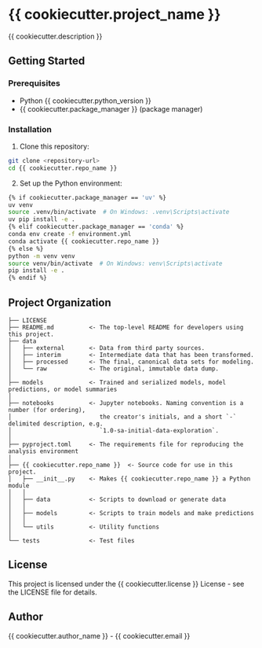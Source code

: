 # {{ cookiecutter.project_name }}

{{ cookiecutter.description }}

## Getting Started

### Prerequisites

- Python {{ cookiecutter.python_version }}
- {{ cookiecutter.package_manager }} (package manager)

### Installation

1. Clone this repository:
```bash
git clone <repository-url>
cd {{ cookiecutter.repo_name }}
```

2. Set up the Python environment:
```bash
{% if cookiecutter.package_manager == 'uv' %}
uv venv
source .venv/bin/activate  # On Windows: .venv\Scripts\activate
uv pip install -e .
{% elif cookiecutter.package_manager == 'conda' %}
conda env create -f environment.yml
conda activate {{ cookiecutter.repo_name }}
{% else %}
python -m venv venv
source venv/bin/activate  # On Windows: venv\Scripts\activate
pip install -e .
{% endif %}
```

## Project Organization

    ├── LICENSE
    ├── README.md          <- The top-level README for developers using this project.
    ├── data
    │   ├── external       <- Data from third party sources.
    │   ├── interim        <- Intermediate data that has been transformed.
    │   ├── processed      <- The final, canonical data sets for modeling.
    │   └── raw            <- The original, immutable data dump.
    │
    ├── models             <- Trained and serialized models, model predictions, or model summaries
    │
    ├── notebooks          <- Jupyter notebooks. Naming convention is a number (for ordering),
    │                         the creator's initials, and a short `-` delimited description, e.g.
    │                         `1.0-sa-initial-data-exploration`.
    │
    ├── pyproject.toml     <- The requirements file for reproducing the analysis environment
    │
    ├── {{ cookiecutter.repo_name }}  <- Source code for use in this project.
    │   ├── __init__.py    <- Makes {{ cookiecutter.repo_name }} a Python module
    │   │
    │   ├── data           <- Scripts to download or generate data
    │   │
    │   ├── models         <- Scripts to train models and make predictions
    │   │
    │   └── utils          <- Utility functions
    │
    └── tests              <- Test files

## License

This project is licensed under the {{ cookiecutter.license }} License - see the LICENSE file for details.

## Author

{{ cookiecutter.author_name }} - {{ cookiecutter.email }}